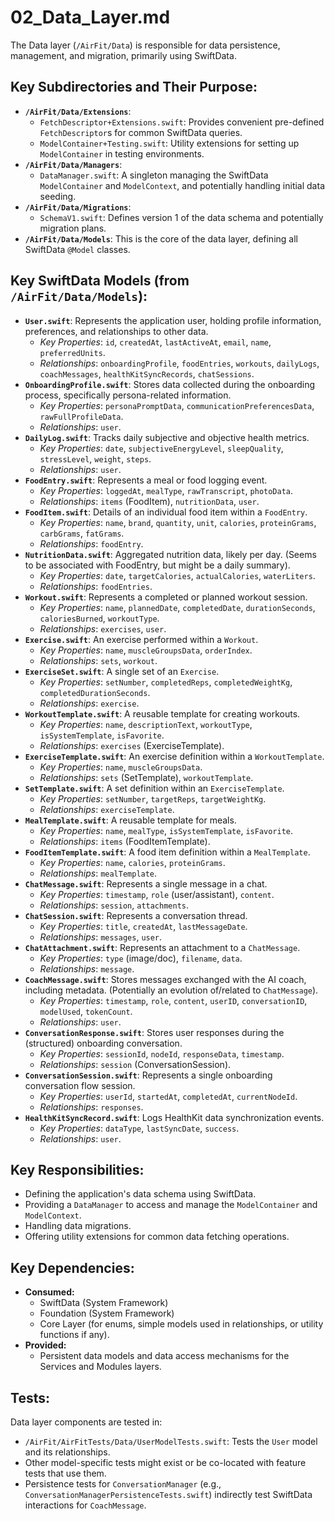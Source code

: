 # 02_Data_Layer.md

The Data layer (`/AirFit/Data`) is responsible for data persistence, management, and migration, primarily using SwiftData.

## Key Subdirectories and Their Purpose:

*   **`/AirFit/Data/Extensions`**:
    *   `FetchDescriptor+Extensions.swift`: Provides convenient pre-defined `FetchDescriptor`s for common SwiftData queries.
    *   `ModelContainer+Testing.swift`: Utility extensions for setting up `ModelContainer` in testing environments.
*   **`/AirFit/Data/Managers`**:
    *   `DataManager.swift`: A singleton managing the SwiftData `ModelContainer` and `ModelContext`, and potentially handling initial data seeding.
*   **`/AirFit/Data/Migrations`**:
    *   `SchemaV1.swift`: Defines version 1 of the data schema and potentially migration plans.
*   **`/AirFit/Data/Models`**: This is the core of the data layer, defining all SwiftData `@Model` classes.

## Key SwiftData Models (from `/AirFit/Data/Models`):

*   **`User.swift`**: Represents the application user, holding profile information, preferences, and relationships to other data.
    *   *Key Properties*: `id`, `createdAt`, `lastActiveAt`, `email`, `name`, `preferredUnits`.
    *   *Relationships*: `onboardingProfile`, `foodEntries`, `workouts`, `dailyLogs`, `coachMessages`, `healthKitSyncRecords`, `chatSessions`.
*   **`OnboardingProfile.swift`**: Stores data collected during the onboarding process, specifically persona-related information.
    *   *Key Properties*: `personaPromptData`, `communicationPreferencesData`, `rawFullProfileData`.
    *   *Relationships*: `user`.
*   **`DailyLog.swift`**: Tracks daily subjective and objective health metrics.
    *   *Key Properties*: `date`, `subjectiveEnergyLevel`, `sleepQuality`, `stressLevel`, `weight`, `steps`.
    *   *Relationships*: `user`.
*   **`FoodEntry.swift`**: Represents a meal or food logging event.
    *   *Key Properties*: `loggedAt`, `mealType`, `rawTranscript`, `photoData`.
    *   *Relationships*: `items` (FoodItem), `nutritionData`, `user`.
*   **`FoodItem.swift`**: Details of an individual food item within a `FoodEntry`.
    *   *Key Properties*: `name`, `brand`, `quantity`, `unit`, `calories`, `proteinGrams`, `carbGrams`, `fatGrams`.
    *   *Relationships*: `foodEntry`.
*   **`NutritionData.swift`**: Aggregated nutrition data, likely per day. (Seems to be associated with FoodEntry, but might be a daily summary).
    *   *Key Properties*: `date`, `targetCalories`, `actualCalories`, `waterLiters`.
    *   *Relationships*: `foodEntries`.
*   **`Workout.swift`**: Represents a completed or planned workout session.
    *   *Key Properties*: `name`, `plannedDate`, `completedDate`, `durationSeconds`, `caloriesBurned`, `workoutType`.
    *   *Relationships*: `exercises`, `user`.
*   **`Exercise.swift`**: An exercise performed within a `Workout`.
    *   *Key Properties*: `name`, `muscleGroupsData`, `orderIndex`.
    *   *Relationships*: `sets`, `workout`.
*   **`ExerciseSet.swift`**: A single set of an `Exercise`.
    *   *Key Properties*: `setNumber`, `completedReps`, `completedWeightKg`, `completedDurationSeconds`.
    *   *Relationships*: `exercise`.
*   **`WorkoutTemplate.swift`**: A reusable template for creating workouts.
    *   *Key Properties*: `name`, `descriptionText`, `workoutType`, `isSystemTemplate`, `isFavorite`.
    *   *Relationships*: `exercises` (ExerciseTemplate).
*   **`ExerciseTemplate.swift`**: An exercise definition within a `WorkoutTemplate`.
    *   *Key Properties*: `name`, `muscleGroupsData`.
    *   *Relationships*: `sets` (SetTemplate), `workoutTemplate`.
*   **`SetTemplate.swift`**: A set definition within an `ExerciseTemplate`.
    *   *Key Properties*: `setNumber`, `targetReps`, `targetWeightKg`.
    *   *Relationships*: `exerciseTemplate`.
*   **`MealTemplate.swift`**: A reusable template for meals.
    *   *Key Properties*: `name`, `mealType`, `isSystemTemplate`, `isFavorite`.
    *   *Relationships*: `items` (FoodItemTemplate).
*   **`FoodItemTemplate.swift`**: A food item definition within a `MealTemplate`.
    *   *Key Properties*: `name`, `calories`, `proteinGrams`.
    *   *Relationships*: `mealTemplate`.
*   **`ChatMessage.swift`**: Represents a single message in a chat.
    *   *Key Properties*: `timestamp`, `role` (user/assistant), `content`.
    *   *Relationships*: `session`, `attachments`.
*   **`ChatSession.swift`**: Represents a conversation thread.
    *   *Key Properties*: `title`, `createdAt`, `lastMessageDate`.
    *   *Relationships*: `messages`, `user`.
*   **`ChatAttachment.swift`**: Represents an attachment to a `ChatMessage`.
    *   *Key Properties*: `type` (image/doc), `filename`, `data`.
    *   *Relationships*: `message`.
*   **`CoachMessage.swift`**: Stores messages exchanged with the AI coach, including metadata. (Potentially an evolution of/related to `ChatMessage`).
    *   *Key Properties*: `timestamp`, `role`, `content`, `userID`, `conversationID`, `modelUsed`, `tokenCount`.
    *   *Relationships*: `user`.
*   **`ConversationResponse.swift`**: Stores user responses during the (structured) onboarding conversation.
    *   *Key Properties*: `sessionId`, `nodeId`, `responseData`, `timestamp`.
    *   *Relationships*: `session` (ConversationSession).
*   **`ConversationSession.swift`**: Represents a single onboarding conversation flow session.
    *   *Key Properties*: `userId`, `startedAt`, `completedAt`, `currentNodeId`.
    *   *Relationships*: `responses`.
*   **`HealthKitSyncRecord.swift`**: Logs HealthKit data synchronization events.
    *   *Key Properties*: `dataType`, `lastSyncDate`, `success`.
    *   *Relationships*: `user`.

## Key Responsibilities:

*   Defining the application's data schema using SwiftData.
*   Providing a `DataManager` to access and manage the `ModelContainer` and `ModelContext`.
*   Handling data migrations.
*   Offering utility extensions for common data fetching operations.

## Key Dependencies:

*   **Consumed:**
    *   SwiftData (System Framework)
    *   Foundation (System Framework)
    *   Core Layer (for enums, simple models used in relationships, or utility functions if any).
*   **Provided:**
    *   Persistent data models and data access mechanisms for the Services and Modules layers.

## Tests:

Data layer components are tested in:
*   `/AirFit/AirFitTests/Data/UserModelTests.swift`: Tests the `User` model and its relationships.
*   Other model-specific tests might exist or be co-located with feature tests that use them.
*   Persistence tests for `ConversationManager` (e.g., `ConversationManagerPersistenceTests.swift`) indirectly test SwiftData interactions for `CoachMessage`.